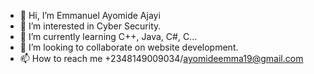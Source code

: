 - 👋 Hi, I’m Emmanuel Ayomide Ajayi
- 👀 I’m interested in Cyber Security. 
- 🌱 I’m currently learning C++, Java, C#, C... 
- 💞️ I’m looking to collaborate on website development. 
- 📫 How to reach me +2348149009034/ayomideemma19@gmail.com

<!---
Emmanuel/Emmanuelmi is a ✨ special ✨ repository because its `README.md` (this file) appears on your GitHub profile.
You can click the Preview link to take a look at your changes.
--->
